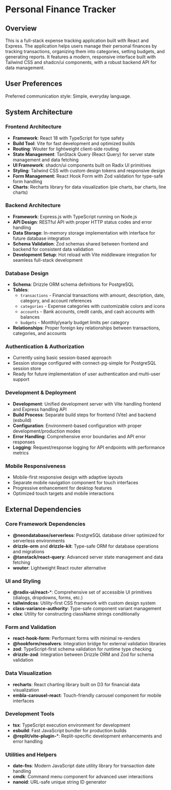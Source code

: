 # Personal Finance Tracker

## Overview

This is a full-stack expense tracking application built with React and Express. The application helps users manage their personal finances by tracking transactions, organizing them into categories, setting budgets, and generating reports. It features a modern, responsive interface built with Tailwind CSS and shadcn/ui components, with a robust backend API for data management.

## User Preferences

Preferred communication style: Simple, everyday language.

## System Architecture

### Frontend Architecture
- **Framework**: React 18 with TypeScript for type safety
- **Build Tool**: Vite for fast development and optimized builds
- **Routing**: Wouter for lightweight client-side routing
- **State Management**: TanStack Query (React Query) for server state management and data fetching
- **UI Framework**: shadcn/ui components built on Radix UI primitives
- **Styling**: Tailwind CSS with custom design tokens and responsive design
- **Form Management**: React Hook Form with Zod validation for type-safe form handling
- **Charts**: Recharts library for data visualization (pie charts, bar charts, line charts)

### Backend Architecture
- **Framework**: Express.js with TypeScript running on Node.js
- **API Design**: RESTful API with proper HTTP status codes and error handling
- **Data Storage**: In-memory storage implementation with interface for future database integration
- **Schema Validation**: Zod schemas shared between frontend and backend for consistent data validation
- **Development Setup**: Hot reload with Vite middleware integration for seamless full-stack development

### Database Design
- **Schema**: Drizzle ORM schema definitions for PostgreSQL
- **Tables**: 
  - `transactions` - Financial transactions with amount, description, date, category, and account references
  - `categories` - Expense categories with customizable colors and icons
  - `accounts` - Bank accounts, credit cards, and cash accounts with balances
  - `budgets` - Monthly/yearly budget limits per category
- **Relationships**: Proper foreign key relationships between transactions, categories, and accounts

### Authentication & Authorization
- Currently using basic session-based approach
- Session storage configured with connect-pg-simple for PostgreSQL session store
- Ready for future implementation of user authentication and multi-user support

### Development & Deployment
- **Development**: Unified development server with Vite handling frontend and Express handling API
- **Build Process**: Separate build steps for frontend (Vite) and backend (esbuild)
- **Configuration**: Environment-based configuration with proper development/production modes
- **Error Handling**: Comprehensive error boundaries and API error responses
- **Logging**: Request/response logging for API endpoints with performance metrics

### Mobile Responsiveness
- Mobile-first responsive design with adaptive layouts
- Separate mobile navigation component for touch interfaces
- Progressive enhancement for desktop features
- Optimized touch targets and mobile interactions

## External Dependencies

### Core Framework Dependencies
- **@neondatabase/serverless**: PostgreSQL database driver optimized for serverless environments
- **drizzle-orm** and **drizzle-kit**: Type-safe ORM for database operations and migrations
- **@tanstack/react-query**: Advanced server state management and data fetching
- **wouter**: Lightweight React router alternative

### UI and Styling
- **@radix-ui/react-***: Comprehensive set of accessible UI primitives (dialogs, dropdowns, forms, etc.)
- **tailwindcss**: Utility-first CSS framework with custom design system
- **class-variance-authority**: Type-safe component variant management
- **clsx**: Utility for constructing className strings conditionally

### Form and Validation
- **react-hook-form**: Performant forms with minimal re-renders
- **@hookform/resolvers**: Integration bridge for external validation libraries
- **zod**: TypeScript-first schema validation for runtime type checking
- **drizzle-zod**: Integration between Drizzle ORM and Zod for schema validation

### Data Visualization
- **recharts**: React charting library built on D3 for financial data visualization
- **embla-carousel-react**: Touch-friendly carousel component for mobile interfaces

### Development Tools
- **tsx**: TypeScript execution environment for development
- **esbuild**: Fast JavaScript bundler for production builds
- **@replit/vite-plugin-***: Replit-specific development enhancements and error handling

### Utilities and Helpers
- **date-fns**: Modern JavaScript date utility library for transaction date handling
- **cmdk**: Command menu component for advanced user interactions
- **nanoid**: URL-safe unique string ID generator